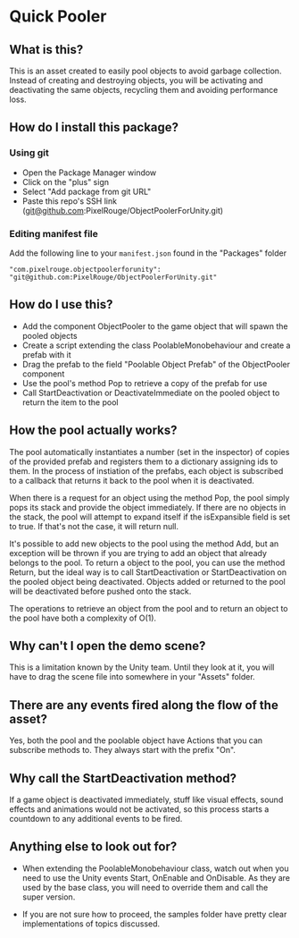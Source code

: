 # Quick Pooler

## What is this?

This is an asset created to easily pool objects to avoid garbage collection. Instead of creating and destroying objects, you will be activating and deactivating the same objects, recycling them and avoiding performance loss.

## How do I install this package?

### Using git

- Open the Package Manager window
- Click on the "plus" sign
- Select "Add package from git URL"
- Paste this repo's SSH link (<git@github.com>:PixelRouge/ObjectPoolerForUnity.git)

### Editing manifest file

Add the following line to your `manifest.json` found in the "Packages" folder

`"com.pixelrouge.objectpoolerforunity": "git@github.com:PixelRouge/ObjectPoolerForUnity.git"`

## How do I use this?

- Add the component ObjectPooler to the game object that will spawn the pooled objects
- Create a script extending the class PoolableMonobehaviour and create a prefab with it
- Drag the prefab to the field "Poolable Object Prefab" of the ObjectPooler component
- Use the pool's method Pop to retrieve a copy of the prefab for use
- Call StartDeactivation or DeactivateImmediate on the pooled object to return the item to the pool

## How the pool actually works?

The pool automatically instantiates a number (set in the inspector) of copies of the provided prefab and registers them to a dictionary assigning ids to them. In the process of instiation of the prefabs, each object is subscribed to a callback that returns it back to the pool when it is deactivated.

When there is a request for an object using the method Pop, the pool simply pops its stack and provide the object immediately. If there are no objects in the stack, the pool will attempt to expand itself if the isExpansible field is set to true. If that's not the case, it will return null.

It's possible to add new objects to the pool using the method Add, but an exception will be thrown if you are trying to add an object that already belongs to the pool. To return a object to the pool, you can use the method Return, but the ideal way is to call StartDeactivation or StartDeactivation on the pooled object being deactivated. Objects added or returned to the pool will be deactivated before pushed onto the stack.

The operations to retrieve an object from the pool and to return an object to the pool have both a complexity of O(1).

## Why can't I open the demo scene?

This is a limitation known by the Unity team. Until they look at it, you will have to drag the scene file into somewhere in your "Assets" folder.

## There are any events fired along the flow of the asset?

Yes, both the pool and the poolable object have Actions that you can subscribe methods to. They always start with the prefix "On".

## Why call the StartDeactivation method?

If a game object is deactivated immediately, stuff like visual effects, sound effects and animations would not be activated, so this process starts a countdown to any additional events to be fired.

## Anything else to look out for?

- When extending the PoolableMonobehaviour class, watch out when you need to use the Unity events Start, OnEnable and OnDisable. As they are used by the base class, you will need to override them and call the super version.

- If you are not sure how to proceed, the samples folder have pretty clear implementations of topics discussed.
